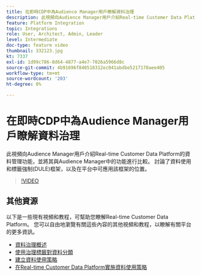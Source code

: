 ```yaml
---
title: 在即時CDP中為Audience Manager用戶瞭解資料治理
description: 此視頻向Audience Manager用戶介紹Real-time Customer Data Platform的資料管理功能，並將其與Audience Manager中的功能進行比較。 討論了資料使用和標籤強制(DULE)框架，以及在平台中可應用該框架的位置。
feature: Platform Integration
topic: Integrations
role: User, Architect, Admin, Leader
level: Intermediate
doc-type: feature video
thumbnail: 332123.jpg
kt: 7337
exl-id: 1d99c786-8d64-4877-a4e7-7026a5966d8c
source-git-commit: 4b91696f840518312ec041abdbe5217178aee405
workflow-type: tm+mt
source-wordcount: '203'
ht-degree: 0%

---
```


# 在即時CDP中為Audience Manager用戶瞭解資料治理

此視頻向Audience Manager用戶介紹Real-time Customer Data Platform的資料管理功能，並將其與Audience Manager中的功能進行比較。 討論了資料使用和標籤強制(DULE)框架，以及在平台中可應用該框架的位置。

>[!VIDEO](https://video.tv.adobe.com/v/332123/?quality=12&learn=on)

## 其他資源

以下是一些現有視頻和教程，可幫助您瞭解Real-time Customer Data Platform。 您可以自由地瀏覽有關這些內容的其他視頻和教程，以瞭解有關平台的更多資訊。

* [資料治理概述](https://experienceleague.adobe.com/docs/platform-learn/tutorials/data-governance/understanding-data-governance.html?lang=en#data-governance)
* [使用治理標籤對資料分類](https://experienceleague.adobe.com/docs/platform-learn/tutorials/data-governance/classify-data-using-governance-labels.html?lang=en#data-governance)
* [建立資料使用策略](https://experienceleague.adobe.com/docs/platform-learn/tutorials/data-governance/create-data-usage-policies.html?lang=en#data-governance)
* [在Real-time Customer Data Platform實施資料使用策略](https://experienceleague.adobe.com/docs/platform-learn/tutorials/data-governance/enforce-data-usage-policies-in-real-time-cdp.html?lang=en#data-governance)
